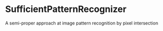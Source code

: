 # SufficientPatternRecognizer
A semi-proper approach at image pattern recognition by pixel intersection
